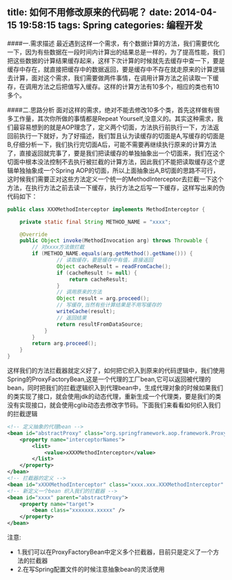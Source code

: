 title: 如何不用修改原来的代码呢？
date: 2014-04-15 19:58:15
tags: Spring
categories: 编程开发
---

####一.需求描述
最近遇到这样一个需求，有个数据计算的方法，我们需要优化一下，因为有些数据在一段时间内计算出的结果总是一样的，为了提高性能，我们把这些数据的计算结果缓存起来，这样下次计算的时候就先去缓存中查一下，要是缓存中存在，就直接把缓存中的数据返回，要是缓存中不存在就走原来的计算逻辑去计算，面对这个需求，我们需要做两件事情，在调用计算方法之前读取一下缓存，在调用方法之后把值写入缓存。这样的计算方法有10多个，相应的类也有10多个。

<!-- more -->

####二.思路分析
面对这样的需求，绝对不能去修改10多个类，首先这样做有很多工作量，其次你所做的事情都是Repeat Yourself,没意义的。其实这种需求，我们最容易想到的就是AOP理念了，定义两个切面，方法执行前执行一下，方法返回前执行一下就好，为了好描述，我们暂且认为读缓存的切面是A,写缓存的切面是B,仔细分析一下，我们执行完切面A后，可能不需要再继续执行原来的计算方法了，直接返回就完事了，要是我们把读缓存的单独抽象出一个切面来，我们在这个切面中根本没法控制不去执行被拦截的计算方法，因此我们不能把读取缓存这个逻辑单独抽象成一个Spring AOP的切面，所以上面抽象出A,B切面的思路不可行，这时候我们需要正对这些方法定义一个统一的MethodInterceptor去拦截一下这个方法，在执行方法之前去读一下缓存，执行方法之后写一下缓存，这样写出来的伪代码如下：
```java
public class XXXMethodInterceptor implements MethodInterceptor {

    private static final String METHOD_NAME = "xxxx";

    @Override
    public Object invoke(MethodInvocation arg) throws Throwable {
        // 对xxxx方法做拦截
        if (METHOD_NAME.equals(arg.getMethod().getName())) {
                // 读取缓存，要是缓存中有值，直接返回
                Object cacheResult = readFromCache();
                if (cacheResult != null) {
                    return cacheResult;
                }
                // 调用原来的方法
                Object result = arg.proceed();
                // 写缓存,当然有些计算结果是不用写缓存的
                writeCache(result);
                // 返回结果
                return resultFromDataSource;
            }
        }
        return arg.proceed();
    }
}
```

这样我们的方法拦截器就定义好了，如何把它织入到原来的代码逻辑中，我们使用Spring的ProxyFactoryBean,这是一个代理的工厂bean,它可以返回被代理的bean，同时把我们的拦截逻辑织入到代理bean中，生成代理对象的时候如果我们的类实现了接口，就会使用jdk的动态代理，重新生成一个代理类，要是我们的类没有实现接口，就会使用cglib动态去修改字节码。下面我们来看看如何织入我们的拦截逻辑
```xml
<!-- 定义抽象的代理bean -->
<bean id="abstractProxy" class="org.springframework.aop.framework.ProxyFactoryBean" abstract="true">
	<property name="interceptorNames">
		<list>
			<value>xXXXMethodInterceptor</value>
		</list>
	</property>
</bean>
<!-- 拦截器的定义 -->
<bean id="xXXXMethodInterceptor" class="xxxx.xxx.XXXMethodInterceptor" />
<!-- 新定义一个bean 织入我们的拦截器 -->
<bean id="xxxx" parent="abstractProxy">
	<property name="target">
		<bean class="xxxxxxx.xxxxx" />
    </property>
</bean>
```
注意:

* 1.我们可以在ProxyFactoryBean中定义多个拦截器，目前只是定义了一个方法的拦截器
* 2.在写Spring配置文件的时候注意抽象bean的灵活使用
